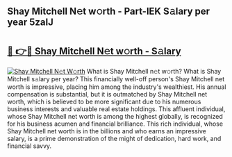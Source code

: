 ## Shay Mitchell N𝚎t w𝚘rth - Part-lEK S𝚊lary per year 5zaIJ

# <h2><a href="http://gc1vqw.nevu.top/?p=Shay+Mitchell">🔗 👉🔴 Shay Mitchell N𝚎t w𝚘rth - S𝚊lary</a></h2>

[![Shay Mitchell N𝚎t W𝚘rth](https://i.imgur.com/Oavwk0R.jpeg)](http://gc1vqw.nevu.top/?p=Shay+Mitchell)
What is Shay Mitchell n𝚎t w𝚘rth? What is Shay Mitchell s𝚊lary per year?
This financially well-off person's Shay Mitchell net worth is impressive, placing him among the industry's wealthiest. His annual compensation is substantial, but it is outmatched by Shay Mitchell net worth, which is believed to be more significant due to his numerous business interests and valuable real estate holdings. This affluent individual, whose Shay Mitchell net worth is among the highest globally, is recognized for his business acumen and financial brilliance. This rich individual, whose Shay Mitchell net worth is in the billions and who earns an impressive salary, is a prime demonstration of the might of dedication, hard work, and financial savvy.
